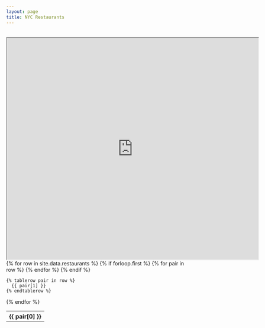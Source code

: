 ```yaml
---
layout: page
title: NYC Restaurants
---
```

<br/>
<iframe src="https://www.google.com/maps/d/embed?mid=1K8NS1yfCfDFwpENGEdiBH5K2x2o-ZfPx" width="680" height="600"></iframe>

<table>
  {% for row in site.data.restaurants %}
    {% if forloop.first %}
    <tr>
      {% for pair in row %}
        <th>{{ pair[0] }}</th>
      {% endfor %}
    </tr>
    {% endif %}

    {% tablerow pair in row %}
      {{ pair[1] }}
    {% endtablerow %}
  {% endfor %}
</table>
